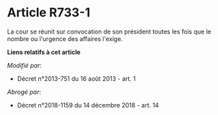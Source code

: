 # Article R733-1

La cour se réunit sur convocation de son président toutes les fois que le nombre ou l'urgence des affaires l'exige.

**Liens relatifs à cet article**

_Modifié par_:

  - Décret n°2013-751 du 16 août 2013 - art. 1

_Abrogé par_:

  - Décret n°2018-1159 du 14 décembre 2018 - art. 14
